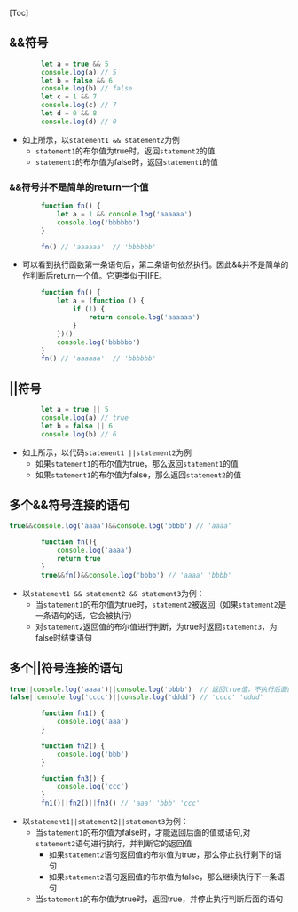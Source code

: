 [Toc]

## &&符号

```javascript
        let a = true && 5
        console.log(a) // 5
        let b = false && 6
        console.log(b) // false
        let c = 1 && 7
        console.log(c) // 7
        let d = 0 && 8
        console.log(d) // 0
```

- 如上所示，以`statement1 && statement2`为例
  - `statement1`的布尔值为true时，返回`statement2`的值
  - `statement1`的布尔值为false时，返回`statement1`的值



### &&符号并不是简单的return一个值

```javascript
        function fn() {
            let a = 1 && console.log('aaaaaa')
            console.log('bbbbbb')
        }

        fn() // 'aaaaaa'  // 'bbbbbb'
```

- 可以看到执行函数第一条语句后，第二条语句依然执行。因此&&并不是简单的作判断后return一个值。它更类似于IIFE。

```javascript
        function fn() {
            let a = (function () {
                if (1) {
                    return console.log('aaaaaa')
                }
            })()
            console.log('bbbbbb')
        }
        fn() // 'aaaaaa'  // 'bbbbbb'
```

## ||符号

```javascript
        let a = true || 5
        console.log(a) // true
        let b = false || 6
        console.log(b) // 6
```

- 如上所示，以代码`statement1 ||statement2`为例
  - 如果`statement1`的布尔值为true，那么返回`statement1`的值
  - 如果`statement1`的布尔值为false，那么返回`statement2`的值

## 多个&&符号连接的语句

```javascript
true&&console.log('aaaa')&&console.log('bbbb') // 'aaaa'
```

```javascript
        function fn(){
            console.log('aaaa')
            return true
        }
        true&&fn()&&console.log('bbbb') // 'aaaa' 'bbbb'
```



- 以`statement1 && statement2 && statement3`为例：
  - 当`statement1`的布尔值为true时，`statement2`被返回（如果`statement2`是一条语句的话，它会被执行）
  - 对`statement2`返回值的布尔值进行判断，为true时返回`statement3`，为false时结束语句

## 多个||符号连接的语句

```javascript
true||console.log('aaaa')||console.log('bbbb')  // 返回true值，不执行后面的语句
false||console.log('cccc')||console.log('dddd') // 'cccc' 'dddd'
```

```javascript
        function fn1() {
            console.log('aaa')
        }

        function fn2() {
            console.log('bbb')
        }

        function fn3() {
            console.log('ccc')
        }
        fn1()||fn2()||fn3() // 'aaa' 'bbb' 'ccc'
```



- 以`statement1||statement2||statement3`为例：
  - 当`statement1`的布尔值为false时，才能返回后面的值或语句,对`statement2`语句进行执行，并判断它的返回值
    - 如果`statement2`语句返回值的布尔值为true，那么停止执行剩下的语句
    - 如果`statement2`语句返回值的布尔值为false，那么继续执行下一条语句
  - 当`statement1`的布尔值为true时，返回true，并停止执行判断后面的语句